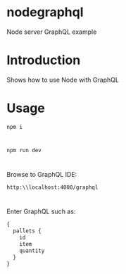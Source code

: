 # nodegraphql
Node server GraphQL example

# Introduction

Shows how to use Node with GraphQL 

# Usage
````
npm i
````
#
````
npm run dev
````
#
Browse to GraphQL IDE:

````
http:\\localhost:4000/graphql
````

#
Enter GraphQL such as:

````javascript
{
  pallets {
    id
    item
    quantity
  }
}
````
